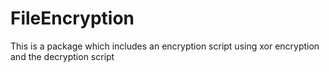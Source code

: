 # FileEncryption
This is a package which includes an encryption script using xor encryption and the decryption script
